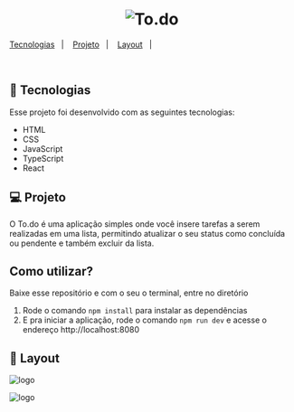 <h1 align="center">
  <img alt="To.do" title="To.do" src="https://user-images.githubusercontent.com/77696623/137630784-3bc783d2-ecfb-4f83-a45a-62132f9bac72.PNG" />
</h1>

<p align="center">

  <a href="#-tecnologias">Tecnologias</a>&nbsp;&nbsp;&nbsp;|&nbsp;&nbsp;&nbsp;
  <a href="#-projeto">Projeto</a>&nbsp;&nbsp;&nbsp;|&nbsp;&nbsp;&nbsp;
  <a href="#-layout">Layout</a>&nbsp;&nbsp;&nbsp;|&nbsp;&nbsp;&nbsp;
</p>

<br>

## 🚀 Tecnologias

Esse projeto foi desenvolvido com as seguintes tecnologias:

- HTML
- CSS
- JavaScript
- TypeScript
- React
## 💻 Projeto

O To.do é uma aplicação simples onde você insere tarefas a serem realizadas em uma lista, permitindo atualizar o seu status como concluída ou pendente e também excluir da lista.

## Como utilizar?

Baixe esse repositório e com o seu o terminal, entre no diretório

1. Rode o comando `npm install` para instalar as dependências
3. E pra iniciar a aplicação, rode o comando `npm run dev` e acesse o endereço http://localhost:8080 

## 🔖 Layout
![logo](https://user-images.githubusercontent.com/77696623/137630838-5e48c331-fd3e-43a5-a359-8e485138e154.PNG)

![logo](https://user-images.githubusercontent.com/77696623/137630859-58a8cfb7-bdd7-4683-a8e4-33256f1d2a8f.PNG)

